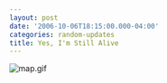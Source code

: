 ```yaml
---
layout: post
date: '2006-10-06T18:15:00.000-04:00'
categories: random-updates
title: Yes, I'm Still Alive
---
```




![map.gif](/assets/2006/map.gif)</a>